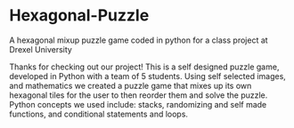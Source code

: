 # Hexagonal-Puzzle
A hexagonal mixup puzzle game coded in python for a class project at Drexel University

Thanks for checking out our project! This is a self designed puzzle game, developed in Python with a team of 5 students. Using self selected images, and mathematics we created a puzzle game that mixes up its own hexagonal tiles for the user to then reorder them and solve the puzzle. Python concepts we used include: stacks, randomizing and self made functions, and conditional statements and loops.
